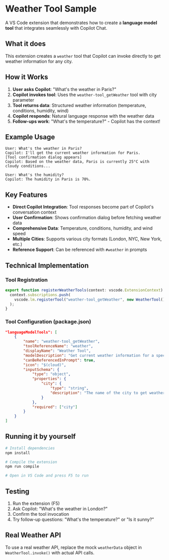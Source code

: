 # Weather Tool Sample

A VS Code extension that demonstrates how to create a **language model tool** that integrates seamlessly with Copilot Chat.

## What it does

This extension creates a `weather` tool that Copilot can invoke directly to get weather information for any city.

## How it Works

1. **User asks Copilot**: "What's the weather in Paris?"
2. **Copilot invokes tool**: Uses the `weather-tool_getWeather` tool with city parameter
3. **Tool returns data**: Structured weather information (temperature, conditions, humidity, wind)
4. **Copilot responds**: Natural language response with the weather data
5. **Follow-ups work**: "What's the temperature?" - Copilot has the context!

## Example Usage

```
User: What's the weather in Paris?
Copilot: I'll get the current weather information for Paris.
[Tool confirmation dialog appears]
Copilot: Based on the weather data, Paris is currently 25°C with cloudy conditions...

User: What's the humidity?
Copilot: The humidity in Paris is 70%.
```

## Key Features

- **Direct Copilot Integration**: Tool responses become part of Copilot's conversation context
- **User Confirmation**: Shows confirmation dialog before fetching weather data
- **Comprehensive Data**: Temperature, conditions, humidity, and wind speed
- **Multiple Cities**: Supports various city formats (London, NYC, New York, etc.)
- **Reference Support**: Can be referenced with `#weather` in prompts

## Technical Implementation

### Tool Registration

```typescript
export function registerWeatherTools(context: vscode.ExtensionContext) {
  context.subscriptions.push(
    vscode.lm.registerTool("weather-tool_getWeather", new WeatherTool())
  );
}
```

### Tool Configuration (package.json)

```json
"languageModelTools": [
    {
        "name": "weather-tool_getWeather",
        "toolReferenceName": "weather",
        "displayName": "Weather Tool",
        "modelDescription": "Get current weather information for a specified city",
        "canBeReferencedInPrompt": true,
        "icon": "$(cloud)",
        "inputSchema": {
            "type": "object",
            "properties": {
                "city": {
                    "type": "string",
                    "description": "The name of the city to get weather information for"
                }
            },
            "required": ["city"]
        }
    }
]
```

## Running it by yourself

```bash
# Install dependencies
npm install

# Compile the extension
npm run compile

# Open in VS Code and press F5 to run
```

## Testing

1. Run the extension (F5)
2. Ask Copilot: "What's the weather in London?"
3. Confirm the tool invocation
4. Try follow-up questions: "What's the temperature?" or "Is it sunny?"

## Real Weather API

To use a real weather API, replace the mock `weatherData` object in `WeatherTool.invoke()` with actual API calls.
